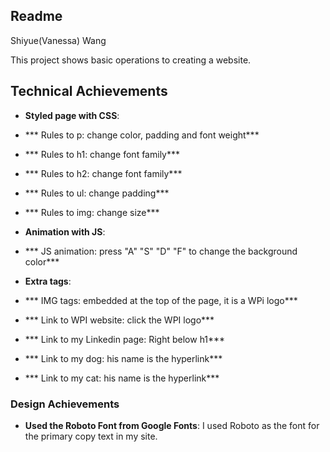 Readme 
---

Shiyue(Vanessa) Wang


This project shows basic operations to creating a website.

## Technical Achievements
- **Styled page with CSS**: 
- *** Rules to p: change color, padding and font weight***
- *** Rules to h1: change font family***
- *** Rules to h2: change font family***
- *** Rules to ul: change padding***
- *** Rules to img: change size***


- **Animation with JS**: 
- *** JS animation: press "A" "S" "D" "F" to change the background color***


- **Extra tags**:
- *** IMG tags: embedded at the top of the page, it is a WPi logo***
- *** Link to WPI website: click the WPI logo***
- *** Link to my Linkedin page: Right below h1***
- *** Link to my dog: his name is the hyperlink***
- *** Link to my cat: his name is the hyperlink***

### Design Achievements
- **Used the Roboto Font from Google Fonts**: I used Roboto as the font for the primary copy text in my site.
